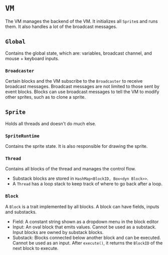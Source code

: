 # `VM`

The VM manages the backend of the VM. It initializes all `Sprite`s and runs them. It also handles a lot of the broadcast messages.

## `Global`

Contains the global state, which are: variables, broadcast channel, and mouse + keyboard inputs.

### `Broadcaster`

Certain blocks and the VM subscribe to the `Broadcaster` to receive broadcast messages. Broadcast messages are not limited to those sent by event blocks. Blocks can use broadcast messages to tell the VM to modify other sprites, such as to clone a sprite.

## `Sprite`

Holds all threads and doesn't do much else.

### `SpriteRuntime`

Contains the sprite state. It is also responsible for drawing the sprite.

### `Thread`

Contains all blocks of the thread and manages the control flow.

- Substack blocks are stored in `HashMap<BlockID, Box<dyn Block>>`.
- A `Thread` has a loop stack to keep track of where to go back after a loop.

### `Block`

A `Block` is a trait implemented by all blocks. A block can have fields, inputs and substacks.

- Field: A constant string shown as a dropdown menu in the block editor 
- Input: An oval block that emits values. Cannot be used as a substack. Input blocks are owned by substack blocks.
- Substack: Blocks connected below another block and can be executed. Cannot be used as an input. After `execute()`, it returns the `BlockID` of the next block to execute.